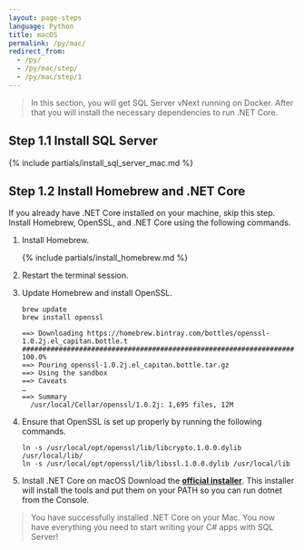 ```yaml
---
layout: page-steps
language: Python
title: macOS
permalink: /py/mac/
redirect_from:
  - /py/
  - /py/mac/step/
  - /py/mac/step/1
---
```


> In this section, you will get SQL Server vNext running on Docker. After that you will install the necessary dependencies to run .NET Core.

## Step 1.1 Install SQL Server
{% include partials/install_sql_server_mac.md %}

## Step 1.2 Install Homebrew and .NET Core

If you already have .NET Core installed on your machine, skip this step. Install Homebrew, OpenSSL, and .NET Core using the following commands. 

1. Install Homebrew.

    {% include partials/install_homebrew.md %}

1. Restart the terminal session.

1. Update Homebrew and install OpenSSL.

    ```terminal
    brew update
    brew install openssl
    ```

    ```results
    ==> Downloading https://homebrew.bintray.com/bottles/openssl-1.0.2j.el_capitan.bottle.t
    ######################################################################## 100.0%
    ==> Pouring openssl-1.0.2j.el_capitan.bottle.tar.gz
    ==> Using the sandbox
    ==> Caveats
    …
    ==> Summary
      /usr/local/Cellar/openssl/1.0.2j: 1,695 files, 12M
    ```

1. Ensure that OpenSSL is set up properly by running the following commands.

    ```terminal
    ln -s /usr/local/opt/openssl/lib/libcrypto.1.0.0.dylib /usr/local/lib/
    ln -s /usr/local/opt/openssl/lib/libssl.1.0.0.dylib /usr/local/lib
    ```

1. Install .NET Core on macOS
    Download the **[official installer](https://go.microsoft.com/fwlink/?linkid=843444)**. This installer will install the tools and put them on your PATH so you can run dotnet from the Console.

> You have successfully installed .NET Core on your Mac. You now have everything you need to start writing your C# apps with SQL Server!
